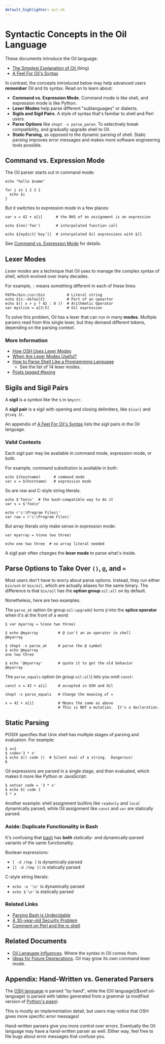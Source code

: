 ```yaml
---
default_highlighter: oil-sh
---
```


Syntactic Concepts in the Oil Language
======================================

These documents introduce the Oil language:

- [The Simplest Explanation of Oil ](//www.oilshell.org/blog/2020/01/simplest-explanation.html) (blog)
- [A Feel For Oil's Syntax](syntax-feelings.html)

In contrast, the concepts introduced below may help advanced users **remember**
Oil and its syntax.  Read on to learn about:

- **Command vs. Expression Mode**.  Command mode is like shell, and expression
  mode is like Python.
- **Lexer Modes** help parse different "sublanguages" or dialects.
- **Sigils and Sigil Pairs**.  A style of syntax that's familiar to shell and
  Perl users.
- **Parse Options** like `shopt -s parse_paren`.  To selectively break
  compatibility, and gradually upgrade shell to Oil.
- **Static Parsing**, as opposed to the dynamic parsing of shell.  Static
  parsing improves error messages and makes more software engineering tools
  possible.

<!-- TODO: We should talk about word lists: commands, array literals, and for
loops -->

<div id="toc">
</div> 

## Command vs. Expression Mode

The Oil parser starts out in command mode:

    echo "hello $name"

    for i in 1 2 3 {
      echo $i
    }

But it switches to expression mode in a few places:

    var x = 42 + a[i]      # the RHS of an assignment is an expression

    echo $len('foo')       # interpolated function call

    echo $[mydict['key']]  # interpolated Oil expressions with $[]

See [Command vs. Expression Mode](command-vs-expression-mode.html) for details.

## Lexer Modes

*Lexer modes* are a technique that Oil uses to manage the complex syntax of
shell, which evolved over many decades.

For example, `:` means something different in each of these lines:

    PATH=/bin:/usr/bin          # Literal string
    echo ${x:-default}          # Part of an opeartor
    echo $(( x > y ? 42 : 0 ))  # Arithmetic Operator
    var myslice = a[3:5]        # Oil expression

To solve this problem, Oil has a lexer that can run in many **modes**.
Multiple parsers read from this single lexer, but they demand different tokens,
depending on the parsing context.

### More Information

- [How OSH Uses Lexer Modes](//www.oilshell.org/blog/2016/10/19.html)
- [When Are Lexer Modes Useful?](//www.oilshell.org/blog/2017/12/17.html)
- [How to Parse Shell Like a Programming Language](//www.oilshell.org/blog/2019/02/07.html)
  - See the list of 14 lexer modes.
- [Posts tagged #lexing]($blog-tag:lexing)

## Sigils and Sigil Pairs

A **sigil** is a symbol like the `$` in `$mystr`.

A **sigil pair** is a sigil with opening and closing delimiters, like `${var}`
and `@(seq 3)`.

An appendix of [A Feel For Oil's Syntax](syntax-feelings.html) lists the sigil
pairs in the Oil language.

### Valid Contexts

Each sigil pair may be available in command mode, expression mode, or both.

For example, command substitution is available in both:

    echo $(hostname)      # command mode
    var x = $(hostname)   # expression mode

So are raw and C-style string literals:

    echo $'foo\n'  # the bash-compatible way to do it
    var s = $'foo\n'

    echo r'c:\Program Files\'
    var raw = r'c:\Program Files\'

But array literals only make sense in expression mode:

    var myarray = %(one two three)

    echo one two three  # no array literal needed

A sigil pair often changes the **lexer mode** to parse what's inside.

## Parse Options to Take Over `()`, `@`, and `=`

Most users don't have to worry about parse options.  Instead, they run either
`bin/osh` or `bin/oil`, which are actually aliases for the same binary.  The
difference is that `bin/oil` has the **option group** `oil:all` on by default.

Nonetheless, here are two examples.

The `parse_at` option (in group `oil:upgrade`) turns `@` into the **splice
operator** when it's at the front of a word:

```sh-prompt
$ var myarray = %(one two three)

$ echo @myarray         # @ isn't an an operator in shell
@myarray

$ shopt -s parse_at     # parse the @ symbol
$ echo @myarray
one two three

$ echo '@myarray'       # quote it to get the old behavior
@myarray
```

The `parse_equals` option (in group `oil:all`) lets you omit `const`:

```sh-prompt
const x = 42 + a[i]     # accepted in OSH and Oil

shopt -s parse_equals   # Change the meaning of =

x = 42 + a[i]           # Means the same as above
                        # This is NOT a mutation.  It's a declaration.
```

## Static Parsing

POSIX specifies that Unix shell has multiple stages of parsing and evaluation.
For example:

```sh-prompt
$ x=2 
$ code='3 * x'
$ echo $(( code ))  # Silent eval of a string.  Dangerous!
6
```

Oil expressions are parsed in a single stage, and then evaluated, which makes
it more like Python or JavaScript:

```sh-prompt
$ setvar code = '3 * x'
$ echo $[ code ]
3 * x
```

Another example: shell assignment builtins like `readonly` and `local`
dynamically parsed, while Oil assignment like `const` and `var` are statically
parsed.

### Aside: Duplicate Functionality in Bash

It's confusing that [bash]($xref) has **both** statically- and
dynamically-parsed variants of the same functionality.

Boolean expressions:

- `[ -d /tmp ]` is dynamically parsed
- `[[ -d /tmp ]]` is statically parsed

C-style string literals:

- `echo -e '\n'` is dynamically parsed 
- `echo $'\n'` is statically parsed

<!--
Remaining dynamic parsing in shell:

- printf: `%.3f`
- glob: `*.py'`
- history lexer does another pass ...
-->

### Related Links

- [Parsing Bash is Undecidable](//www.oilshell.org/blog/2016/10/20.html)
- [A 30-year-old Security Problem](//www.oilshell.org/blog/2019/01/18.html#a-story-about-a-30-year-old-security-problem)
- [Comment on Perl and the rc shell](https://lobste.rs/s/7bpgbl/rc_plan_9_shell#c_mokqrn)

## Related Documents

- [Oil Language Influences](language-influences.html).  Where the syntax in Oil
  comes from.
- [Ideas for Future Deprecations](future.html).  Oil may grow its own command
  lexer mode.

## Appendix: Hand-Written vs. Generated Parsers

The [OSH language]($xref:osh-language) is parsed "by hand", while the [Oil
language]($xref:oil-language) is parsed with tables generated from a grammar (a
modified version of [Python's pgen]($xref:pgen2)).

This is mostly an implementation detail, but users may notice that OSH gives
more specific error messages!

Hand-written parsers give you more control over errors.  Eventually the Oil
language may have a hand-written parser as well.  Either way, feel free to file
bugs about error messages that confuse you.


